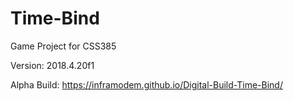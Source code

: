 # Time-Bind
Game Project for CSS385

Version:
2018.4.20f1

Alpha Build:
https://inframodem.github.io/Digital-Build-Time-Bind/
